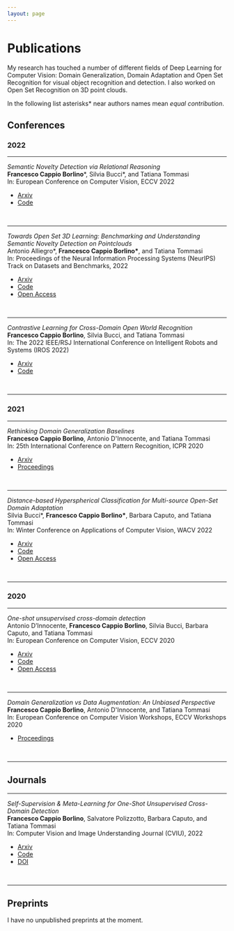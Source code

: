 ```yaml
---
layout: page
---
```

# Publications 

My research has touched a number of different fields of Deep Learning for Computer Vision: Domain
Generalization, Domain Adaptation and Open Set Recognition for visual object recognition and
detection. I also worked on Open Set Recognition on 3D point clouds. 

In the following list asterisks\* near authors names mean *equal contribution*.

## Conferences 

### 2022

------
*Semantic Novelty Detection via Relational Reasoning*<br>
**Francesco Cappio Borlino**\*, Silvia Bucci\*, and Tatiana Tommasi<br>
In: European Conference on Computer Vision, ECCV 2022
<ul class="post-categories">
      <li><a href="https://arxiv.org/abs/2207.08699">Arxiv</a></li>
      <li><a href="https://github.com/FrancescoCappio/ReSeND">Code</a></li>
</ul><br>

------
*Towards Open Set 3D Learning: Benchmarking and Understanding Semantic Novelty Detection on Pointclouds*<br>
Antonio Alliegro\*, **Francesco Cappio Borlino\***, and Tatiana Tommasi<br>
In: Proceedings of the Neural Information Processing Systems (NeurIPS) Track on Datasets and Benchmarks, 2022
<ul class="post-categories">
      <li><a href="https://arxiv.org/abs/2207.11554">Arxiv</a></li>
      <li><a href="https://github.com/antoalli/3D_OS">Code</a></li>
      <li><a href="https://openreview.net/forum?id=X2dHozbd1at">Open Access</a></li>
</ul><br>

------
*Contrastive Learning for Cross-Domain Open World Recognition*<br>
**Francesco Cappio Borlino**, Silvia Bucci, and Tatiana Tommasi<br>
In: The 2022 IEEE/RSJ International Conference on Intelligent Robots and Systems (IROS 2022)
<ul class="post-categories">
      <li><a href="https://arxiv.org/abs/2203.09257">Arxiv</a></li>
      <li><a href="https://github.com/FrancescoCappio/Contrastive_Open_World">Code</a></li>
</ul><br>

------


### 2021

------
*Rethinking Domain Generalization Baselines*<br>
**Francesco Cappio Borlino**, Antonio D'Innocente, and Tatiana Tommasi<br>
In: 25th International Conference on Pattern Recognition, ICPR 2020
<ul class="post-categories">
      <li><a href="https://arxiv.org/abs/2101.09060">Arxiv</a></li>
      <li><a href="https://ieeexplore.ieee.org/document/9412735">Proceedings</a></li>
</ul><br>

------
*Distance-based Hyperspherical Classification for Multi-source Open-Set Domain Adaptation*<br>
Silvia Bucci\*, **Francesco Cappio Borlino\***, Barbara Caputo, and Tatiana Tommasi<br>
In:  Winter Conference on Applications of Computer Vision, WACV 2022
<ul class="post-categories">
      <li><a href="https://arxiv.org/abs/2107.02067">Arxiv</a></li>
      <li><a href="https://github.com/silvia1993/HyMOS">Code</a></li>
      <li><a href="https://openaccess.thecvf.com/content/WACV2022/html/Bucci_Distance-Based_Hyperspherical_Classification_for_Multi-Source_Open-Set_Domain_Adaptation_WACV_2022_paper.html">Open Access</a></li>
</ul><br>

------

### 2020

------
*One-shot unsupervised cross-domain detection*<br>
Antonio D’Innocente, **Francesco Cappio Borlino**, Silvia Bucci, Barbara Caputo, and Tatiana Tommasi<br>
In: European Conference on Computer Vision, ECCV 2020
<ul class="post-categories">
      <li><a href="https://arxiv.org/abs/2005.11610">Arxiv</a></li>
      <li><a href="https://github.com/VeloDC/oshot_detection">Code</a></li>
      <li><a href="https://www.ecva.net/papers/eccv_2020/papers_ECCV/html/2621_ECCV_2020_paper.php">Open Access</a></li>
</ul><br>

------
*Domain Generalization vs Data Augmentation: An Unbiased Perspective*<br>
**Francesco Cappio Borlino**, Antonio D'Innocente, and Tatiana Tommasi<br>
In: European Conference on Computer Vision Workshops, ECCV Workshops 2020
<ul class="post-categories">
      <li><a href="https://link.springer.com/chapter/10.1007/978-3-030-66415-2_50">Proceedings</a></li>
</ul><br>

------

## Journals 

------
*Self-Supervision & Meta-Learning for One-Shot Unsupervised Cross-Domain Detection*<br>
**Francesco Cappio Borlino**, Salvatore Polizzotto, Barbara Caputo, and Tatiana Tommasi<br>
In: Computer Vision and Image Understanding Journal (CVIU), 2022
<ul class="post-categories">
      <li><a href="https://arxiv.org/abs/2106.03496">Arxiv</a></li>
      <li><a href="https://github.com/FrancescoCappio/OSHOT-meta-learning">Code</a></li>
      <li><a href="https://doi.org/10.1016/j.cviu.2022.103549">DOI</a></li>
</ul><br>

------

## Preprints

I have no unpublished preprints at the moment. 
